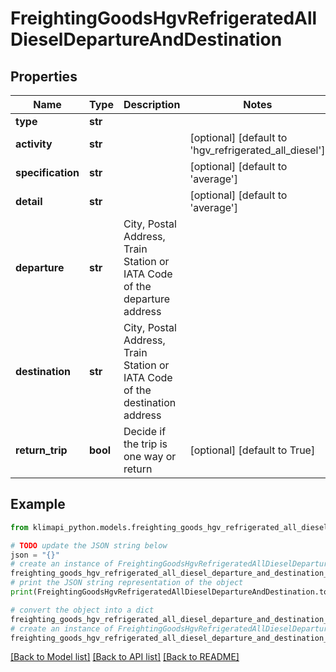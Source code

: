 # FreightingGoodsHgvRefrigeratedAllDieselDepartureAndDestination


## Properties

Name | Type | Description | Notes
------------ | ------------- | ------------- | -------------
**type** | **str** |  | 
**activity** | **str** |  | [optional] [default to 'hgv_refrigerated_all_diesel']
**specification** | **str** |  | [optional] [default to 'average']
**detail** | **str** |  | [optional] [default to 'average']
**departure** | **str** | City, Postal Address, Train Station or IATA Code of the departure address | 
**destination** | **str** | City, Postal Address, Train Station or IATA Code of the destination address | 
**return_trip** | **bool** | Decide if the trip is one way or return | [optional] [default to True]

## Example

```python
from klimapi_python.models.freighting_goods_hgv_refrigerated_all_diesel_departure_and_destination import FreightingGoodsHgvRefrigeratedAllDieselDepartureAndDestination

# TODO update the JSON string below
json = "{}"
# create an instance of FreightingGoodsHgvRefrigeratedAllDieselDepartureAndDestination from a JSON string
freighting_goods_hgv_refrigerated_all_diesel_departure_and_destination_instance = FreightingGoodsHgvRefrigeratedAllDieselDepartureAndDestination.from_json(json)
# print the JSON string representation of the object
print(FreightingGoodsHgvRefrigeratedAllDieselDepartureAndDestination.to_json())

# convert the object into a dict
freighting_goods_hgv_refrigerated_all_diesel_departure_and_destination_dict = freighting_goods_hgv_refrigerated_all_diesel_departure_and_destination_instance.to_dict()
# create an instance of FreightingGoodsHgvRefrigeratedAllDieselDepartureAndDestination from a dict
freighting_goods_hgv_refrigerated_all_diesel_departure_and_destination_from_dict = FreightingGoodsHgvRefrigeratedAllDieselDepartureAndDestination.from_dict(freighting_goods_hgv_refrigerated_all_diesel_departure_and_destination_dict)
```
[[Back to Model list]](../README.md#documentation-for-models) [[Back to API list]](../README.md#documentation-for-api-endpoints) [[Back to README]](../README.md)


